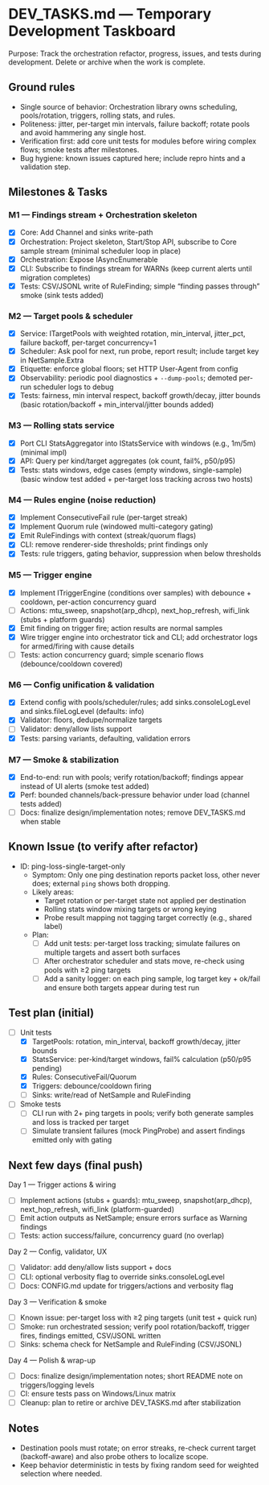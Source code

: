 # DEV_TASKS.md — Temporary Development Taskboard

Purpose: Track the orchestration refactor, progress, issues, and tests during development. Delete or archive when the work is complete.

## Ground rules
- Single source of behavior: Orchestration library owns scheduling, pools/rotation, triggers, rolling stats, and rules.
- Politeness: jitter, per-target min intervals, failure backoff; rotate pools and avoid hammering any single host.
- Verification first: add core unit tests for modules before wiring complex flows; smoke tests after milestones.
- Bug hygiene: known issues captured here; include repro hints and a validation step.

## Milestones & Tasks

### M1 — Findings stream + Orchestration skeleton
- [x] Core: Add Channel<RuleFinding> and sinks write-path
- [x] Orchestration: Project skeleton, Start/Stop API, subscribe to Core sample stream (minimal scheduler loop in place)
 - [x] Orchestration: Expose IAsyncEnumerable<RuleFinding>
- [x] CLI: Subscribe to findings stream for WARNs (keep current alerts until migration completes)
- [x] Tests: CSV/JSONL write of RuleFinding; simple “finding passes through” smoke (sink tests added)

### M2 — Target pools & scheduler
 - [x] Service: ITargetPools with weighted rotation, min_interval, jitter_pct, failure backoff, per-target concurrency=1
 - [x] Scheduler: Ask pool for next, run probe, report result; include target key in NetSample.Extra
 - [x] Etiquette: enforce global floors; set HTTP User-Agent from config
 - [x] Observability: periodic pool diagnostics + `--dump-pools`; demoted per-run scheduler logs to debug
- [x] Tests: fairness, min interval respect, backoff growth/decay, jitter bounds (basic rotation/backoff + min_interval/jitter bounds added)

### M3 — Rolling stats service
- [x] Port CLI StatsAggregator into IStatsService with windows (e.g., 1m/5m) (minimal impl)
- [x] API: Query per kind/target aggregates (ok count, fail%, p50/p95)
- [x] Tests: stats windows, edge cases (empty windows, single-sample) (basic window test added + per-target loss tracking across two hosts)

### M4 — Rules engine (noise reduction)
 - [x] Implement ConsecutiveFail rule (per-target streak)
 - [x] Implement Quorum rule (windowed multi-category gating)
 - [x] Emit RuleFindings with context (streak/quorum flags)
- [x] CLI: remove renderer-side thresholds; print findings only
- [x] Tests: rule triggers, gating behavior, suppression when below thresholds

### M5 — Trigger engine
- [x] Implement ITriggerEngine (conditions over samples) with debounce + cooldown, per-action concurrency guard
- [ ] Actions: mtu_sweep, snapshot(arp_dhcp), next_hop_refresh, wifi_link (stubs + platform guards)
- [x] Emit finding on trigger fire; action results are normal samples
- [x] Wire trigger engine into orchestrator tick and CLI; add orchestrator logs for armed/firing with cause details
- [ ] Tests: action concurrency guard; simple scenario flows (debounce/cooldown covered)

### M6 — Config unification & validation
- [x] Extend config with pools/scheduler/rules; add sinks.consoleLogLevel and sinks.fileLogLevel (defaults: info)
- [x] Validator: floors, dedupe/normalize targets
- [ ] Validator: deny/allow lists support
- [x] Tests: parsing variants, defaulting, validation errors

### M7 — Smoke & stabilization
- [x] End-to-end: run with pools; verify rotation/backoff; findings appear instead of UI alerts (smoke test added)
- [x] Perf: bounded channels/back-pressure behavior under load (channel tests added)
- [ ] Docs: finalize design/implementation notes; remove DEV_TASKS.md when stable

## Known Issue (to verify after refactor)

- ID: ping-loss-single-target-only
  - Symptom: Only one ping destination reports packet loss, other never does; external `ping` shows both dropping.
  - Likely areas:
    - Target rotation or per-target state not applied per destination
    - Rolling stats window mixing targets or wrong keying
    - Probe result mapping not tagging target correctly (e.g., shared label)
  - Plan:
    - [ ] Add unit tests: per-target loss tracking; simulate failures on multiple targets and assert both surfaces
    - [ ] After orchestrator scheduler and stats move, re-check using pools with ≥2 ping targets
    - [ ] Add a sanity logger: on each ping sample, log target key + ok/fail and ensure both targets appear during test run

## Test plan (initial)

- [ ] Unit tests
  - [x] TargetPools: rotation, min_interval, backoff growth/decay, jitter bounds
  - [x] StatsService: per-kind/target windows, fail% calculation (p50/p95 pending)
  - [x] Rules: ConsecutiveFail/Quorum
  - [x] Triggers: debounce/cooldown firing
  - [ ] Sinks: write/read of NetSample and RuleFinding
- [ ] Smoke tests
  - [ ] CLI run with 2+ ping targets in pools; verify both generate samples and loss is tracked per target
  - [ ] Simulate transient failures (mock PingProbe) and assert findings emitted only with gating

## Next few days (final push)

Day 1 — Trigger actions & wiring
- [ ] Implement actions (stubs + guards): mtu_sweep, snapshot(arp_dhcp), next_hop_refresh, wifi_link (platform-guarded)
- [ ] Emit action outputs as NetSample; ensure errors surface as Warning findings
- [ ] Tests: action success/failure, concurrency guard (no overlap)

Day 2 — Config, validator, UX
- [ ] Validator: add deny/allow lists support + docs
- [ ] CLI: optional verbosity flag to override sinks.consoleLogLevel
- [ ] Docs: CONFIG.md update for triggers/actions and verbosity flag

Day 3 — Verification & smoke
- [ ] Known issue: per-target loss with ≥2 ping targets (unit test + quick run)
- [ ] Smoke: run orchestrated session; verify pool rotation/backoff, trigger fires, findings emitted, CSV/JSONL written
- [ ] Sinks: schema check for NetSample and RuleFinding (CSV/JSONL)

Day 4 — Polish & wrap-up
- [ ] Docs: finalize design/implementation notes; short README note on triggers/logging levels
- [ ] CI: ensure tests pass on Windows/Linux matrix
- [ ] Cleanup: plan to retire or archive DEV_TASKS.md after stabilization

## Notes
- Destination pools must rotate; on error streaks, re-check current target (backoff-aware) and also probe others to localize scope.
- Keep behavior deterministic in tests by fixing random seed for weighted selection where needed.
